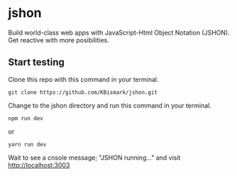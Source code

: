 # jshon
Build world-class web apps with JavaScript-Html Object Notation (JSHON). Get reactive with more posibilities.

## Start testing
Clone this repo with this command in your terminal.
``` 
git clone https://github.com/KBismark/jshon.git
```
Change to the jshon directory and run this command in your terminal.
```
npm run dev
```
or
```
yarn run dev
```
Wait to see a cnsole message; "JSHON running..." and visit [http://localhost:3003](http://localhost:3003)
